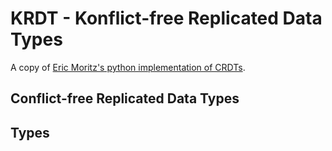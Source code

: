 # KRDT - Konflict-free Replicated Data Types

A copy of [Eric Moritz's python implementation of CRDTs](https://github.com/ericmoritz/crdt).

## Conflict-free Replicated Data Types

## Types